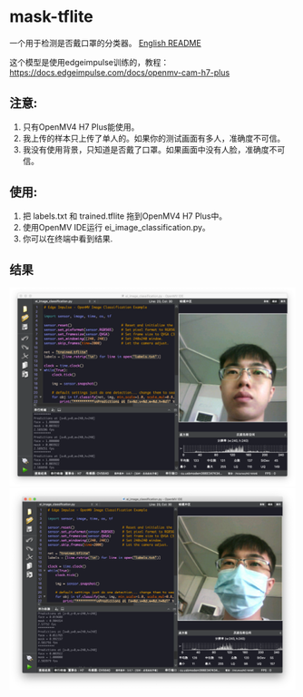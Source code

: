 # mask-tflite
一个用于检测是否戴口罩的分类器。
[English README](https://github.com/SingTown/mask-tflite/blob/main/README.md)


这个模型是使用edgeimpulse训练的，教程：
https://docs.edgeimpulse.com/docs/openmv-cam-h7-plus


## 注意:

1. 只有OpenMV4 H7 Plus能使用。
2. 我上传的样本只上传了单人的。如果你的测试画面有多人，准确度不可信。
3. 我没有使用背景，只知道是否戴了口罩。如果画面中没有人脸，准确度不可信。

## 使用:
1. 把 labels.txt 和 trained.tflite 拖到OpenMV4 H7 Plus中。
2. 使用OpenMV IDE运行 ei_image_classification.py。
3. 你可以在终端中看到结果.

## 结果
![test_face](https://github.com/SingTown/mask-tflite/blob/main/test/test_face.png)
![test_mask](https://github.com/SingTown/mask-tflite/blob/main/test/test_mask.png)
